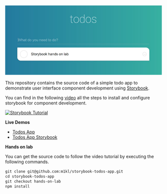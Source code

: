 ![Todos app screenchot](https://raw.githubusercontent.com/m1kl/storybook-todos-app/master/banner.jpg)


This repository contains the source code of a simple todo app to demonstrate user interface component development using [Storybook](https://storybook.js.org/).

You can find in the following [video](http://www.youtube.com/watch?v=6zqh4b5MbtU) all the steps to install and configure storybook for component development.

[![Storybook Tutorial](https://img.youtube.com/vi/6K5hn6DagKk/maxresdefault.jpg)](http://www.youtube.com/watch?v=6K5hn6DagKk "Storybook Tutorial")

**Live Demos**

- [Todos App](https://todos-app-demo.netlify.com/)
- [Todos App Storybook](https://todos-app-storybook-demo.netlify.com/)


**Hands on lab**

You can get the source code to follow the video tutorial by executing the following commands.

```shell
git clone git@github.com:m1kl/storybook-todos-app.git
cd storybook-todos-app
git checkout hands-on-lab
npm install
```
